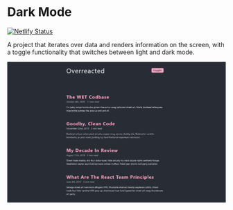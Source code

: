# Dark Mode

[![Netlify Status](https://api.netlify.com/api/v1/badges/97d7444e-a29a-43d7-a8d7-aed35d9625cc/deploy-status)](https://app.netlify.com/sites/dark-mode-overreacted/deploys)

A project that iterates over data and renders information on the screen, with a toggle functionality that switches between light and dark mode.

![Preview](https://github.com/Hrodberht/dark-mode/blob/main/desktop-preview.png)
